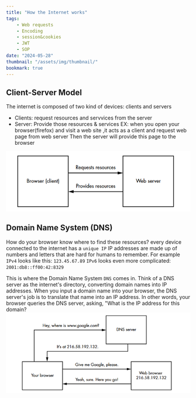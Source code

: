 ```yaml
---
title: "How the Internet works"
tags:
    - Web requests
    - Encoding
    - session&cookies
    - JWT
    - SOP
date: "2024-05-28"
thumbnail: "/assets/img/thumbnail/"
bookmark: true
---
```


## Client-Server Model

The internet is composed of two kind of devices: clients and servers
* Clients: request resources and servvices from the server 
* Server: Provide those resources & services
EX:
  when you open your browser(firefox) and visit a web site ,it acts as a client and request web page from web server 
  Then the server will provide this page to the browser 
<img src="/assets/img/basics/1.png" alt="Client-Server">


## Domain Name System (DNS)

How do your browser know where to find these resources? 
 every device connected to the internet has a `unique IP` 
IP addresses are made up of numbers and letters that are hard for humans
to remember. For example
  `IPv4` looks like this: `123.45.67.89`
  `IPv6` looks even more complicated: `2001:db8::ff00:42:8329`

This is where the Domain Name System `DNS` comes in. Think of a DNS server as the internet's directory, converting domain names into IP addresses. When you input a domain name into your browser, the DNS server's job is to translate that name into an IP address. In other words, your browser queries the DNS server, asking, "What is the IP address for this domain?
<img src="/assets/img/basics/2.png" alt="DNS">


